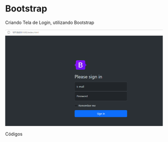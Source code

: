 # Bootstrap
Criando Tela de Login, utilizando Bootstrap

<img src="https://github.com/JosiTubaroski/Bootstrap/blob/main/Bootstrap.png">

Códigos



